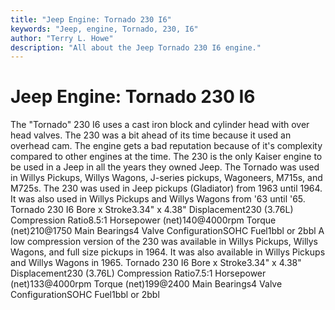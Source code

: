 ```yaml
---
title: "Jeep Engine: Tornado 230 I6"
keywords: "Jeep, engine, Tornado, 230, I6"
author: "Terry L. Howe"
description: "All about the Jeep Tornado 230 I6 engine."
---
```


# Jeep Engine: Tornado 230 I6
The "Tornado" 230 I6 uses a cast iron block and cylinder head
with over head valves.  The 230 was a bit ahead of its time
because it used an overhead cam.  The engine gets a bad reputation
because of it's complexity compared to other engines at the time.
The 230 is the only Kaiser engine to be used in a Jeep in all the
years they owned Jeep.
The Tornado was used in Willys Pickups, Willys Wagons, J-series
pickups, Wagoneers, M715s, and M725s.
The 230 was used in Jeep pickups (Gladiator) from 1963 until 1964.
It was also used in Willys Pickups and Willys Wagons from '63 until
'65.
Tornado 230 I6
Bore x Stroke3.34" x 4.38"
Displacement230 (3.76L)
Compression Ratio8.5:1
Horsepower (net)140@4000rpm
Torque (net)210@1750
Main Bearings4
Valve ConfigurationSOHC
Fuel1bbl or 2bbl
A low compression version of the 230 was available in Willys Pickups,
Willys Wagons, and full size pickups in 1964.  It was also available
in Willys Pickups and Willys Wagons in 1965.
Tornado 230 I6
Bore x Stroke3.34" x 4.38"
Displacement230 (3.76L)
Compression Ratio7.5:1
Horsepower (net)133@4000rpm
Torque (net)199@2400
Main Bearings4
Valve ConfigurationSOHC
Fuel1bbl or 2bbl